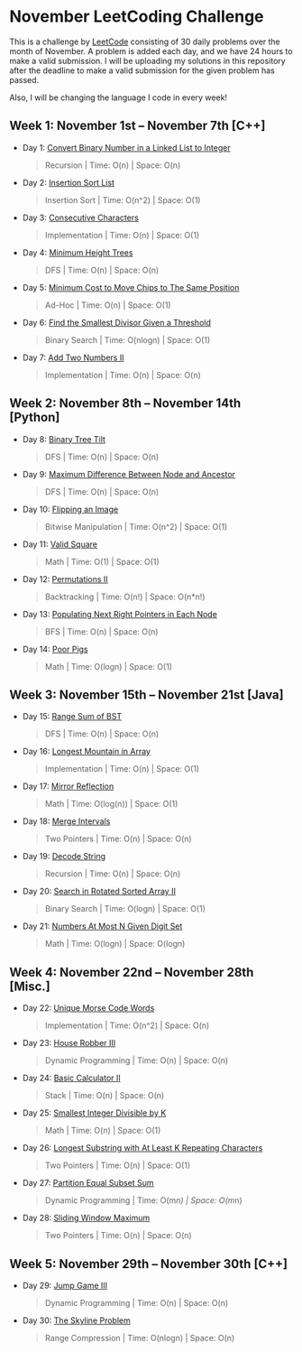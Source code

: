 # November LeetCoding Challenge

This is a challenge by [LeetCode](https://leetcode.com/explore/challenge/card/november-leetcoding-challenge/) consisting of 30 daily problems over the month of November. A problem is added each day, and we have 24 hours to make a valid submission. I will be uploading my solutions in this repository after the deadline to make a valid submission for the given problem has passed. 

Also, I will be changing the language I code in every week!


## Week 1: November 1st – November 7th [C++]

* Day 1: [Convert Binary Number in a Linked List to Integer](https://leetcode.com/explore/challenge/card/november-leetcoding-challenge/564/week-1-november-1st-november-7th/3516/)

    > Recursion | 
    > Time: O(n) |
    > Space: O(n) 

* Day 2: [Insertion Sort List](https://leetcode.com/explore/challenge/card/november-leetcoding-challenge/564/week-1-november-1st-november-7th/3517/)

    > Insertion Sort | 
    > Time: O(n^2) |
    > Space: O(1) 
    
* Day 3: [Consecutive Characters](https://leetcode.com/explore/challenge/card/november-leetcoding-challenge/564/week-1-november-1st-november-7th/3518/)

    > Implementation | 
    > Time: O(n) |
    > Space: O(1) 
        
* Day 4: [Minimum Height Trees](https://leetcode.com/explore/challenge/card/november-leetcoding-challenge/564/week-1-november-1st-november-7th/3519/)

    > DFS | 
    > Time: O(n) |
    > Space: O(n) 
            
* Day 5: [Minimum Cost to Move Chips to The Same Position](https://leetcode.com/explore/challenge/card/november-leetcoding-challenge/564/week-1-november-1st-november-7th/3520/)

    > Ad-Hoc | 
    > Time: O(n) |
    > Space: O(1) 
                
* Day 6: [Find the Smallest Divisor Given a Threshold](https://leetcode.com/explore/challenge/card/november-leetcoding-challenge/564/week-1-november-1st-november-7th/3521/)

    > Binary Search | 
    > Time: O(nlogn) |
    > Space: O(1) 
                    
* Day 7: [Add Two Numbers II](https://leetcode.com/explore/challenge/card/november-leetcoding-challenge/564/week-1-november-1st-november-7th/3522/)

    > Implementation | 
    > Time: O(n) |
    > Space: O(n) 
    

## Week 2: November 8th – November 14th [Python]

* Day 8: [Binary Tree Tilt](https://leetcode.com/explore/challenge/card/november-leetcoding-challenge/565/week-2-november-8th-november-14th/3524/)

    > DFS | 
    > Time: O(n) |
    > Space: O(n) 

* Day 9: [Maximum Difference Between Node and Ancestor](https://leetcode.com/explore/challenge/card/november-leetcoding-challenge/565/week-2-november-8th-november-14th/3525/)

    > DFS | 
    > Time: O(n) |
    > Space: O(n) 
    
* Day 10: [Flipping an Image](https://leetcode.com/explore/challenge/card/november-leetcoding-challenge/565/week-2-november-8th-november-14th/3526/)

    > Bitwise Manipulation | 
    > Time: O(n^2) |
    > Space: O(1) 

* Day 11: [Valid Square](https://leetcode.com/explore/challenge/card/november-leetcoding-challenge/565/week-2-november-8th-november-14th/3527/)

    > Math | 
    > Time: O(1) |
    > Space: O(1) 
    
* Day 12: [Permutations II](https://leetcode.com/explore/challenge/card/november-leetcoding-challenge/565/week-2-november-8th-november-14th/3528/)

    > Backtracking | 
    > Time: O(n!) |
    > Space: O(n*n!) 
    
* Day 13: [Populating Next Right Pointers in Each Node](https://leetcode.com/explore/challenge/card/november-leetcoding-challenge/565/week-2-november-8th-november-14th/3529/)

    > BFS | 
    > Time: O(n) |
    > Space: O(n) 
    
* Day 14: [Poor Pigs](https://leetcode.com/explore/challenge/card/november-leetcoding-challenge/565/week-2-november-8th-november-14th/3530/)

    > Math | 
    > Time: O(logn) |
    > Space: O(1) 

    
## Week 3: November 15th – November 21st [Java]

* Day 15: [Range Sum of BST](https://leetcode.com/explore/challenge/card/november-leetcoding-challenge/566/week-3-november-15th-november-21st/3532/)

    > DFS | 
    > Time: O(n) |
    > Space: O(n) 
    
* Day 16: [Longest Mountain in Array](https://leetcode.com/explore/challenge/card/november-leetcoding-challenge/566/week-3-november-15th-november-21st/3533/)

    > Implementation | 
    > Time: O(n) |
    > Space: O(1)     

* Day 17: [Mirror Reflection](https://leetcode.com/explore/challenge/card/november-leetcoding-challenge/566/week-3-november-15th-november-21st/3534/)

    > Math | 
    > Time: O(log(n)) |
    > Space: O(1) 
    
* Day 18: [Merge Intervals](https://leetcode.com/explore/challenge/card/november-leetcoding-challenge/566/week-3-november-15th-november-21st/3535/)

    > Two Pointers | 
    > Time: O(n) |
    > Space: O(n) 
        
* Day 19: [Decode String](https://leetcode.com/explore/challenge/card/november-leetcoding-challenge/566/week-3-november-15th-november-21st/3536/)

    > Recursion | 
    > Time: O(n) |
    > Space: O(n) 
            
* Day 20: [Search in Rotated Sorted Array II](https://leetcode.com/explore/challenge/card/november-leetcoding-challenge/566/week-3-november-15th-november-21st/3537/)

    > Binary Search | 
    > Time: O(logn) |
    > Space: O(1) 
                
* Day 21: [Numbers At Most N Given Digit Set](https://leetcode.com/explore/challenge/card/november-leetcoding-challenge/566/week-3-november-15th-november-21st/3538/)

    > Math | 
    > Time: O(logn) |
    > Space: O(logn) 
    
    
## Week 4: November 22nd – November 28th [Misc.]

* Day 22: [Unique Morse Code Words](https://leetcode.com/explore/challenge/card/november-leetcoding-challenge/567/week-4-november-22nd-november-28th/3540/)

    > Implementation | 
    > Time: O(n^2) |
    > Space: O(n) 
    
* Day 23: [House Robber III](https://leetcode.com/explore/challenge/card/november-leetcoding-challenge/567/week-4-november-22nd-november-28th/3541/)

    > Dynamic Programming | 
    > Time: O(n) |
    > Space: O(n) 
        
* Day 24: [Basic Calculator II](https://leetcode.com/explore/challenge/card/november-leetcoding-challenge/567/week-4-november-22nd-november-28th/3542/)

    > Stack | 
    > Time: O(n) |
    > Space: O(n) 
            
* Day 25: [Smallest Integer Divisible by K](https://leetcode.com/explore/challenge/card/november-leetcoding-challenge/567/week-4-november-22nd-november-28th/3543/)

    > Math | 
    > Time: O(n) |
    > Space: O(1) 
                
* Day 26: [Longest Substring with At Least K Repeating Characters](https://leetcode.com/explore/challenge/card/november-leetcoding-challenge/567/week-4-november-22nd-november-28th/3544/)

    > Two Pointers | 
    > Time: O(n) |
    > Space: O(1) 
       
* Day 27: [Partition Equal Subset Sum](https://leetcode.com/explore/challenge/card/november-leetcoding-challenge/567/week-4-november-22nd-november-28th/3545/)

    > Dynamic Programming | 
    > Time: O(m*n) |
    > Space: O(m*n) 
           
* Day 28: [Sliding Window Maximum](https://leetcode.com/explore/challenge/card/november-leetcoding-challenge/567/week-4-november-22nd-november-28th/3546/)

    > Two Pointers | 
    > Time: O(n) |
    > Space: O(n) 


## Week 5: November 29th – November 30th [C++]
               
* Day 29: [Jump Game III](https://leetcode.com/explore/challenge/card/november-leetcoding-challenge/568/week-5-november-29th-november-30th/3548/)

    > Dynamic Programming | 
    > Time: O(n) |
    > Space: O(n) 
                   
* Day 30: [The Skyline Problem](https://leetcode.com/explore/challenge/card/november-leetcoding-challenge/568/week-5-november-29th-november-30th/3549/)

    > Range Compression | 
    > Time: O(nlogn) |
    > Space: O(n) 
